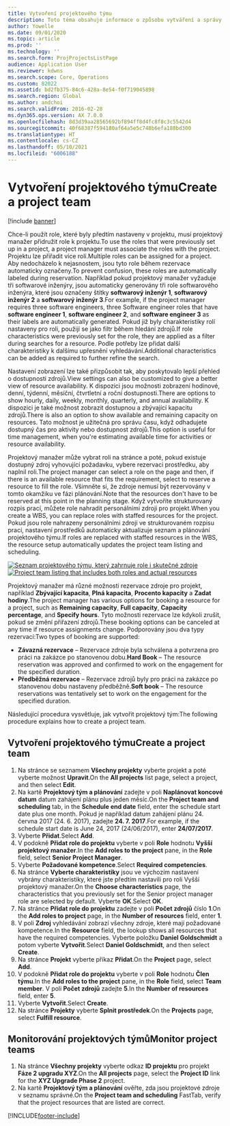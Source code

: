 ```yaml
---
title: Vytvoření projektového týmu
description: Toto téma obsahuje informace o způsobu vytváření a správy projektových týmů.
author: Yowelle
ms.date: 09/01/2020
ms.topic: article
ms.prod: ''
ms.technology: ''
ms.search.form: ProjProjectsListPage
audience: Application User
ms.reviewer: kdwns
ms.search.scope: Core, Operations
ms.custom: 82022
ms.assetid: bd2fb375-84c6-428a-8e54-f0f719045898
ms.search.region: Global
ms.author: andchoi
ms.search.validFrom: 2016-02-28
ms.dyn365.ops.version: AX 7.0.0
ms.openlocfilehash: 8d3d39aa28565692bf894ff8d4fc8f8c3c5542d4
ms.sourcegitcommit: 40f68387f594180af64a5e5c748b6efa188bd300
ms.translationtype: HT
ms.contentlocale: cs-CZ
ms.lasthandoff: 05/10/2021
ms.locfileid: "6006188"
---
```

# <a name="create-a-project-team"></a><span data-ttu-id="d64aa-103">Vytvoření projektového týmu</span><span class="sxs-lookup"><span data-stu-id="d64aa-103">Create a project team</span></span>

[!include [banner](../includes/banner.md)]

<span data-ttu-id="d64aa-104">Chce-li použít role, které byly předtím nastaveny v projektu, musí projektový manažer přidružit role k projektu.</span><span class="sxs-lookup"><span data-stu-id="d64aa-104">To use the roles that were previously set up in a project, a project manager must associate the roles with the project.</span></span> <span data-ttu-id="d64aa-105">Projektu lze přiřadit více rolí.</span><span class="sxs-lookup"><span data-stu-id="d64aa-105">Multiple roles can be assigned for a project.</span></span> <span data-ttu-id="d64aa-106">Aby nedocházelo k nejasnostem, jsou tyto role během rezervace automaticky označeny.</span><span class="sxs-lookup"><span data-stu-id="d64aa-106">To prevent confusion, these roles are automatically labeled during reservation.</span></span> <span data-ttu-id="d64aa-107">Například pokud projektový manažer vyžaduje tři softwarové inženýry, jsou automaticky generovány tři role softwarového inženýra, které jsou označeny štítky **softwarový inženýr 1**, **softwarový inženýr 2** a **softwarový inženýr 3**.</span><span class="sxs-lookup"><span data-stu-id="d64aa-107">For example, if the project manager requires three software engineers, three Software engineer roles that have **software engineer 1**, **software engineer 2**, and **software engineer 3** as their labels are automatically generated.</span></span> <span data-ttu-id="d64aa-108">Pokud již byly charakteristiky rolí nastaveny pro roli, použijí se jako filtr během hledání zdrojů.</span><span class="sxs-lookup"><span data-stu-id="d64aa-108">If role characteristics were previously set for the role, they are applied as a filter during searches for a resource.</span></span> <span data-ttu-id="d64aa-109">Podle potřeby lze přidat další charakteristiky k dalšímu upřesnění vyhledávání.</span><span class="sxs-lookup"><span data-stu-id="d64aa-109">Additional characteristics can be added as required to further refine the search.</span></span>

<span data-ttu-id="d64aa-110">Nastavení zobrazení lze také přizpůsobit tak, aby poskytovalo lepší přehled o dostupnosti zdrojů.</span><span class="sxs-lookup"><span data-stu-id="d64aa-110">View settings can also be customized to give a better view of resource availability.</span></span> <span data-ttu-id="d64aa-111">K dispozici jsou možnosti zobrazení hodinové, denní, týdenní, měsíční, čtvrtletní a roční dostupnosti.</span><span class="sxs-lookup"><span data-stu-id="d64aa-111">There are options to show hourly, daily, weekly, monthly, quarterly, and annual availability.</span></span> <span data-ttu-id="d64aa-112">K dispozici je také možnost zobrazit dostupnou a zbývající kapacitu zdrojů.</span><span class="sxs-lookup"><span data-stu-id="d64aa-112">There is also an option to show available and remaining capacity on resources.</span></span> <span data-ttu-id="d64aa-113">Tato možnost je užitečná pro správu času, když odhadujete dostupný čas pro aktivity nebo dostupnost zdrojů.</span><span class="sxs-lookup"><span data-stu-id="d64aa-113">This option is useful for time management, when you're estimating available time for activities or resource availability.</span></span>

<span data-ttu-id="d64aa-114">Projektový manažer může vybrat roli na stránce a poté, pokud existuje dostupný zdroj vyhovující požadavku, vybere rezervaci prostředku, aby naplnil roli.</span><span class="sxs-lookup"><span data-stu-id="d64aa-114">The project manager can select a role on the page and then, if there is an available resource that fits the requirement, select to reserve a resource to fill the role.</span></span> <span data-ttu-id="d64aa-115">Všimněte si, že zdroje nemusí být rezervovány v tomto okamžiku ve fázi plánování.</span><span class="sxs-lookup"><span data-stu-id="d64aa-115">Note that the resources don't have to be reserved at this point in the planning stage.</span></span> <span data-ttu-id="d64aa-116">Když vytvoříte strukturovaný rozpis prací, můžete role nahradit personálními zdroji pro projekt.</span><span class="sxs-lookup"><span data-stu-id="d64aa-116">When you create a WBS, you can replace roles with staffed resources for the project.</span></span> <span data-ttu-id="d64aa-117">Pokud jsou role nahrazeny personálními zdroji ve strukturovaném rozpisu prací, nastavení prostředků automaticky aktualizuje seznam a plánování projektového týmu.</span><span class="sxs-lookup"><span data-stu-id="d64aa-117">If roles are replaced with staffed resources in the WBS, the resource setup automatically updates the project team listing and scheduling.</span></span>

<span data-ttu-id="d64aa-118">[![Seznam projektového týmu, který zahrnuje role i skutečné zdroje](./media/projectresourcing03-1024x368.jpg)](./media/projectresourcing03.jpg)</span><span class="sxs-lookup"><span data-stu-id="d64aa-118">[![Project team listing that includes both roles and actual resources](./media/projectresourcing03-1024x368.jpg)](./media/projectresourcing03.jpg)</span></span> 

<span data-ttu-id="d64aa-119">Projektový manažer má různé možnosti rezervace zdroje pro projekt, například **Zbývající kapacita**, **Plná kapacita**, **Procento kapacity** a **Zadat hodiny**.</span><span class="sxs-lookup"><span data-stu-id="d64aa-119">The project manager has various options for booking a resource for a project, such as **Remaining capacity**, **Full capacity**, **Capacity percentage**, and **Specify hours**.</span></span> <span data-ttu-id="d64aa-120">Tyto možnosti rezervace lze kdykoli zrušit, pokud se změní přiřazení zdrojů.</span><span class="sxs-lookup"><span data-stu-id="d64aa-120">These booking options can be canceled at any time if resource assignments change.</span></span> <span data-ttu-id="d64aa-121">Podporovány jsou dva typy rezervací:</span><span class="sxs-lookup"><span data-stu-id="d64aa-121">Two types of booking are supported:</span></span>

- <span data-ttu-id="d64aa-122">**Závazná rezervace** – Rezervace zdroje byla schválena a potvrzena pro práci na zakázce po stanovenou dobu.</span><span class="sxs-lookup"><span data-stu-id="d64aa-122">**Hard Book** – The resource reservation was approved and confirmed to work on the engagement for the specified duration.</span></span>
- <span data-ttu-id="d64aa-123">**Předběžná rezervace** – Rezervace zdrojů byly pro práci na zakázce po stanovenou dobu nastaveny předběžně.</span><span class="sxs-lookup"><span data-stu-id="d64aa-123">**Soft book** – The resource reservations was tentatively set to work on the engagement for the specified duration.</span></span>

<span data-ttu-id="d64aa-124">Následující procedura vysvětluje, jak vytvořit projektový tým:</span><span class="sxs-lookup"><span data-stu-id="d64aa-124">The following procedure explains how to create a project team.</span></span>

## <a name="create-a-project-team"></a><span data-ttu-id="d64aa-125">Vytvoření projektového týmu</span><span class="sxs-lookup"><span data-stu-id="d64aa-125">Create a project team</span></span>

1. <span data-ttu-id="d64aa-126">Na stránce se seznamem **Všechny projekty** vyberte projekt a poté vyberte možnost **Upravit**.</span><span class="sxs-lookup"><span data-stu-id="d64aa-126">On the **All projects** list page, select a project, and then select **Edit**.</span></span>
2. <span data-ttu-id="d64aa-127">Na kartě **Projektový tým a plánování** zadejte v poli **Naplánovat koncové datum** datum zahájení plánu plus jeden měsíc.</span><span class="sxs-lookup"><span data-stu-id="d64aa-127">On the **Project team and scheduling** tab, in the **Schedule end date** field, enter the schedule start date plus one month.</span></span> <span data-ttu-id="d64aa-128">Pokud je například datum zahájení plánu 24. června 2017 (24. 6. 2017), zadejte **24. 7. 2017**.</span><span class="sxs-lookup"><span data-stu-id="d64aa-128">For example, if the schedule start date is June 24, 2017 (24/06/2017), enter **24/07/2017**.</span></span>
3. <span data-ttu-id="d64aa-129">Vyberte **Přidat**.</span><span class="sxs-lookup"><span data-stu-id="d64aa-129">Select **Add**.</span></span>
4. <span data-ttu-id="d64aa-130">V podokně **Přidat role do projektu** vyberte v poli **Role** hodnotu **Vyšší projektový manažer**.</span><span class="sxs-lookup"><span data-stu-id="d64aa-130">In the **Add roles to the project** pane, in the **Role** field, select **Senior Project Manager**.</span></span>
5. <span data-ttu-id="d64aa-131">Vyberte **Požadované kompetence**.</span><span class="sxs-lookup"><span data-stu-id="d64aa-131">Select **Required competencies**.</span></span>
6. <span data-ttu-id="d64aa-132">Na stránce **Vyberte charakteristiky** jsou ve výchozím nastavení vybrány charakteristiky, které jste předtím nastavili pro roli Vyšší projektový manažer.</span><span class="sxs-lookup"><span data-stu-id="d64aa-132">On the **Choose characteristics** page, the characteristics that you previously set for the Senior project manager role are selected by default.</span></span> <span data-ttu-id="d64aa-133">Vyberte **OK**.</span><span class="sxs-lookup"><span data-stu-id="d64aa-133">Select **OK**.</span></span>
7. <span data-ttu-id="d64aa-134">Na stránce **Přidat role do projektu** zadejte v poli **Počet zdrojů** číslo **1**.</span><span class="sxs-lookup"><span data-stu-id="d64aa-134">On the **Add roles to project** page, in the **Number of resources** field, enter **1**.</span></span>
8. <span data-ttu-id="d64aa-135">V poli **Zdroj** vyhledávání zobrazí všechny zdroje, které mají požadované kompetence.</span><span class="sxs-lookup"><span data-stu-id="d64aa-135">In the **Resource** field, the lookup shows all resources that have the required competencies.</span></span> <span data-ttu-id="d64aa-136">Vyberte položku **Daniel Goldschmidt** a potom vyberte **Vytvořit**.</span><span class="sxs-lookup"><span data-stu-id="d64aa-136">Select **Daniel Goldschmidt**, and then select **Create**.</span></span>
9. <span data-ttu-id="d64aa-137">Na stránce **Projekt** vyberte příkaz **Přidat**.</span><span class="sxs-lookup"><span data-stu-id="d64aa-137">On the **Project** page, select **Add**.</span></span>
10. <span data-ttu-id="d64aa-138">V podokně **Přidat role do projektu** vyberte v poli **Role** hodnotu **Člen týmu**.</span><span class="sxs-lookup"><span data-stu-id="d64aa-138">In the **Add roles to the project** pane, in the **Role** field, select **Team member**.</span></span> <span data-ttu-id="d64aa-139">V poli **Počet zdrojů** zadejte **5**.</span><span class="sxs-lookup"><span data-stu-id="d64aa-139">In the **Number of resources** field, enter **5**.</span></span>
11. <span data-ttu-id="d64aa-140">Vyberte **Vytvořit**.</span><span class="sxs-lookup"><span data-stu-id="d64aa-140">Select **Create**.</span></span>
12. <span data-ttu-id="d64aa-141">Na stránce **Projekty** vyberte **Splnit prostředek**.</span><span class="sxs-lookup"><span data-stu-id="d64aa-141">On the **Projects** page, select **Fulfill resource**.</span></span>

## <a name="monitor-project-teams"></a><span data-ttu-id="d64aa-142">Monitorování projektových týmů</span><span class="sxs-lookup"><span data-stu-id="d64aa-142">Monitor project teams</span></span>
1. <span data-ttu-id="d64aa-143">Na stránce **Všechny projekty** vyberte odkaz **ID projektu** pro projekt **Fáze 2 upgradu XYZ**.</span><span class="sxs-lookup"><span data-stu-id="d64aa-143">On the **All projects** page, select the **Project ID** link for the **XYZ Upgrade Phase 2** project.</span></span>
2. <span data-ttu-id="d64aa-144">Na kartě **Projektový tým a plánování** ověřte, zda jsou projektové zdroje v seznamu správné.</span><span class="sxs-lookup"><span data-stu-id="d64aa-144">On the **Project team and scheduling** FastTab, verify that the project resources that are listed are correct.</span></span>


[!INCLUDE[footer-include](../includes/footer-banner.md)]